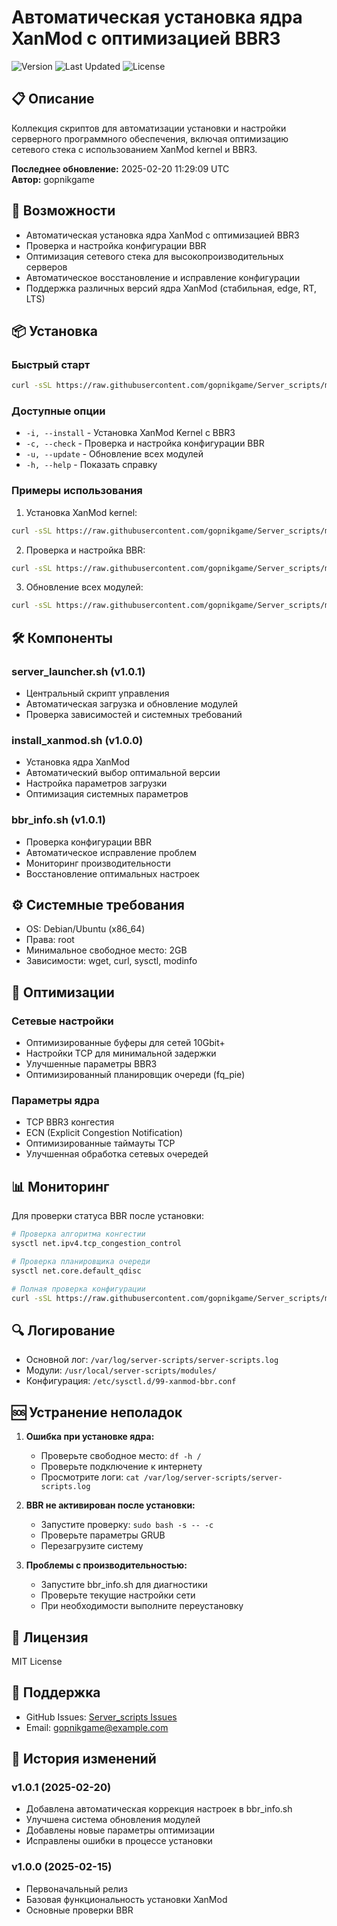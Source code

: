 # Автоматическая установка ядра XanMod с оптимизацией BBR3

![Version](https://img.shields.io/badge/version-1.0.1-blue)
![Last Updated](https://img.shields.io/badge/last%20updated-2025--02--20-green)
![License](https://img.shields.io/badge/license-MIT-orange)

## 📋 Описание

Коллекция скриптов для автоматизации установки и настройки серверного программного обеспечения, включая оптимизацию сетевого стека с использованием XanMod kernel и BBR3.

**Последнее обновление:** 2025-02-20 11:29:09 UTC  
**Автор:** gopnikgame

## 🚀 Возможности

- Автоматическая установка ядра XanMod с оптимизацией BBR3
- Проверка и настройка конфигурации BBR
- Оптимизация сетевого стека для высокопроизводительных серверов
- Автоматическое восстановление и исправление конфигурации
- Поддержка различных версий ядра XanMod (стабильная, edge, RT, LTS)

## 📦 Установка

### Быстрый старт

```bash
curl -sSL https://raw.githubusercontent.com/gopnikgame/Server_scripts/main/server_launcher.sh | sudo bash -s -- [опция]
```

### Доступные опции

- `-i, --install` - Установка XanMod Kernel с BBR3
- `-c, --check` - Проверка и настройка конфигурации BBR
- `-u, --update` - Обновление всех модулей
- `-h, --help` - Показать справку

### Примеры использования

1. Установка XanMod kernel:
```bash
curl -sSL https://raw.githubusercontent.com/gopnikgame/Server_scripts/main/server_launcher.sh | sudo bash -s -- -i
```

2. Проверка и настройка BBR:
```bash
curl -sSL https://raw.githubusercontent.com/gopnikgame/Server_scripts/main/server_launcher.sh | sudo bash -s -- -c
```

3. Обновление всех модулей:
```bash
curl -sSL https://raw.githubusercontent.com/gopnikgame/Server_scripts/main/server_launcher.sh | sudo bash -s -- -u
```

## 🛠 Компоненты

### server_launcher.sh (v1.0.1)
- Центральный скрипт управления
- Автоматическая загрузка и обновление модулей
- Проверка зависимостей и системных требований

### install_xanmod.sh (v1.0.0)
- Установка ядра XanMod
- Автоматический выбор оптимальной версии
- Настройка параметров загрузки
- Оптимизация системных параметров

### bbr_info.sh (v1.0.1)
- Проверка конфигурации BBR
- Автоматическое исправление проблем
- Мониторинг производительности
- Восстановление оптимальных настроек

## ⚙️ Системные требования

- OS: Debian/Ubuntu (x86_64)
- Права: root
- Минимальное свободное место: 2GB
- Зависимости: wget, curl, sysctl, modinfo

## 🔧 Оптимизации

### Сетевые настройки

- Оптимизированные буферы для сетей 10Gbit+
- Настройки TCP для минимальной задержки
- Улучшенные параметры BBR3
- Оптимизированный планировщик очереди (fq_pie)

### Параметры ядра

- TCP BBR3 конгестия
- ECN (Explicit Congestion Notification)
- Оптимизированные таймауты TCP
- Улучшенная обработка сетевых очередей

## 📊 Мониторинг

Для проверки статуса BBR после установки:

```bash
# Проверка алгоритма конгестии
sysctl net.ipv4.tcp_congestion_control

# Проверка планировщика очереди
sysctl net.core.default_qdisc

# Полная проверка конфигурации
curl -sSL https://raw.githubusercontent.com/gopnikgame/Server_scripts/main/server_launcher.sh | sudo bash -s -- -c
```

## 🔍 Логирование

- Основной лог: `/var/log/server-scripts/server-scripts.log`
- Модули: `/usr/local/server-scripts/modules/`
- Конфигурация: `/etc/sysctl.d/99-xanmod-bbr.conf`

## 🆘 Устранение неполадок

1. **Ошибка при установке ядра:**
   - Проверьте свободное место: `df -h /`
   - Проверьте подключение к интернету
   - Просмотрите логи: `cat /var/log/server-scripts/server-scripts.log`

2. **BBR не активирован после установки:**
   - Запустите проверку: `sudo bash -s -- -c`
   - Проверьте параметры GRUB
   - Перезагрузите систему

3. **Проблемы с производительностью:**
   - Запустите bbr_info.sh для диагностики
   - Проверьте текущие настройки сети
   - При необходимости выполните переустановку

## 📄 Лицензия

MIT License

## 🤝 Поддержка

- GitHub Issues: [Server_scripts Issues](https://github.com/gopnikgame/Server_scripts/issues)
- Email: gopnikgame@example.com

## 📅 История изменений

### v1.0.1 (2025-02-20)
- Добавлена автоматическая коррекция настроек в bbr_info.sh
- Улучшена система обновления модулей
- Добавлены новые параметры оптимизации
- Исправлены ошибки в процессе установки

### v1.0.0 (2025-02-15)
- Первоначальный релиз
- Базовая функциональность установки XanMod
- Основные проверки BBR
